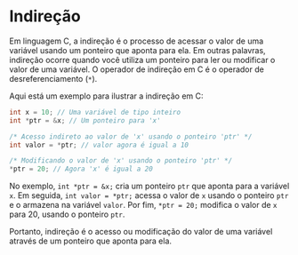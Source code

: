 # Indireção

Em linguagem C, a indireção é o processo de acessar o valor de uma variável usando um ponteiro que aponta para ela. Em outras palavras, indireção ocorre quando você utiliza um ponteiro para ler ou modificar o valor de uma variável. O operador de indireção em C é o operador de desreferenciamento (`*`).

Aqui está um exemplo para ilustrar a indireção em C:

```c
int x = 10; // Uma variável de tipo inteiro
int *ptr = &x; // Um ponteiro para 'x'

/* Acesso indireto ao valor de 'x' usando o ponteiro 'ptr' */
int valor = *ptr; // valor agora é igual a 10

/* Modificando o valor de 'x' usando o ponteiro 'ptr' */
*ptr = 20; // Agora 'x' é igual a 20
```

No exemplo, `int *ptr = &x;` cria um ponteiro `ptr` que aponta para a variável `x`. Em seguida, `int valor = *ptr;` acessa o valor de `x` usando o ponteiro `ptr` e o armazena na variável `valor`. Por fim, `*ptr = 20;` modifica o valor de `x` para 20, usando o ponteiro `ptr`.

Portanto, indireção é o acesso ou modificação do valor de uma variável através de um ponteiro que aponta para ela.